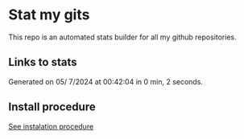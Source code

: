 # Stat my gits

This repo is an automated stats builder for all my github repositories.

## Links to stats


Generated on 05/ 7/2024 at 00:42:04 in 0 min, 2 seconds.

## Install procedure

[See instalation procedure](./src/install.md)
